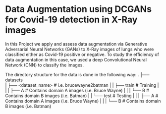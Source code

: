 # Data Augmentation using DCGANs for Covid-19 detection in X-Ray images
In this Project we apply and assess data augmentation via Generative Adversarial Neural Networks (GANs) to X-Ray images of lungs who were classified either as Covid-19 positive or negative. 
To study the efficiency of data augmentation in this case, we used a deep Convolutional Neural Network (CNN) to classify the  images.

The directory structure for the data is done in the following way:
    .
    ├── datasets                   
    |   ├── <dataset_name>         # i.e. brucewayne2batman
    |   |   ├── train              # Training
    |   |   |   ├── A              # Contains domain A images (i.e. Bruce Wayne)
    |   |   |   └── B              # Contains domain B images (i.e. Batman)
    |   |   └── test               # Testing
    |   |   |   ├── A              # Contains domain A images (i.e. Bruce Wayne)
    |   |   |   └── B              # Contains domain B images (i.e. Batman)
